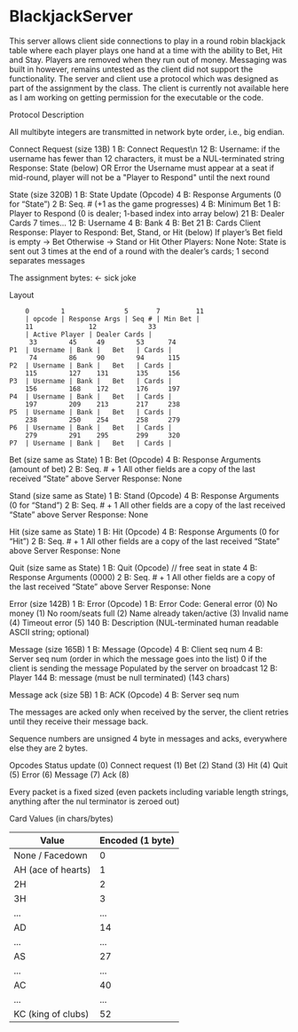 # BlackjackServer

This server allows client side connections to play in a round robin blackjack table where each player plays one hand at a time with the ability to Bet, Hit and Stay. Players are removed when they run out of money. Messaging was built in however, remains untested as the client did not support the functionality. The server and client use a protocol which was designed as part of the assignment by the class. The client is currently not available here as I am working on getting permission for the executable or the code.


Protocol Description

All multibyte integers are transmitted in network byte order, i.e., big endian.

Connect Request (size 13B)
1 B: Connect Request\n
12 B: Username: if the username has fewer than 12 characters, it must be a NUL-terminated string 
Response: State (below) OR Error
the Username must appear at a seat
if mid-round, player will not be a "Player to Respond" until the next round

State (size 320B)
1 B: State Update (Opcode)
4 B: Response Arguments (0 for “State”)
2 B: Seq. # (+1 as the game progresses)
4 B: Minimum Bet
1 B: Player to Respond (0 is dealer; 1-based index into array below)
21 B: Dealer Cards
7 times…
12 B: Username
4 B: Bank
4 B: Bet
21 B: Cards
Client Response:
Player to Respond: Bet, Stand, or Hit (below)
If player’s Bet field is empty → Bet
Otherwise → Stand or Hit
Other Players: None
Note: State is sent out 3 times at the end of a round with the dealer’s cards; 1 second separates messages

The assignment bytes: <- sick joke 

Layout
```
    0        1               5       7         11
    | opcode | Response Args | Seq # | Min Bet |
    11              12             33 
    | Active Player | Dealer Cards |
     33        45     49        53      74
P1  | Username | Bank |   Bet   | Cards |
     74        86     90        94      115
P2  | Username | Bank |   Bet   | Cards |
    115        127    131       135     156
P3  | Username | Bank |   Bet   | Cards |
    156        168    172       176     197
P4  | Username | Bank |   Bet   | Cards |
    197        209    213       217     238
P5  | Username | Bank |   Bet   | Cards |
    238        250    254       258     279
P6  | Username | Bank |   Bet   | Cards |
    279        291    295       299     320
P7  | Username | Bank |   Bet   | Cards |
```


Bet (size same as State)
1 B: Bet (Opcode)
4 B: Response Arguments (amount of bet)
2 B: Seq. # + 1
All other fields are a copy of the last received “State” above
Server Response:
None

Stand (size same as State)
1 B: Stand (Opcode)
4 B: Response Arguments (0 for “Stand”)
2 B: Seq. # + 1
All other fields are a copy of the last received “State” above
Server Response:
None

Hit (size same as State)
1 B: Hit (Opcode)
4 B: Response Arguments (0 for “Hit”)
2 B: Seq. # + 1
All other fields are a copy of the last received “State” above
Server Response:
None

Quit (size same as State)
1 B: Quit (Opcode) // free seat in state
4 B: Response Arguments (0000)
2 B: Seq. # + 1
All other fields are a copy of the last received “State” above
Server Response:
None 

Error (size 142B)
1 B: Error (Opcode)
1 B: Error Code:
General error (0)
No money (1)
No room/seats full (2)
Name already taken/active (3)
Invalid name (4)
Timeout error (5)
140 B: Description (NUL-terminated human readable ASCII string; optional)

Message (size 165B)
1 B: Message (Opcode)
4 B: Client seq num
4 B: Server seq num (order in which the message goes into the list)
0 if the client is sending the message
Populated by the server on broadcast
12 B: Player
144 B: message (must be null terminated) (143 chars)

Message ack (size 5B)
1 B: ACK (Opcode) 
4 B: Server seq num
    
The messages are acked only when received by the server, the client retries until they receive their message back.

Sequence numbers are unsigned 4 byte in messages and acks, everywhere else they are 2 bytes.

Opcodes
Status update (0)
Connect request (1)
Bet (2)
Stand (3)
Hit (4)
Quit (5)
Error (6)
Message (7)
Ack (8)

Every packet is a fixed sized (even packets including variable length strings, anything after the nul terminator is zeroed out)

Card Values (in chars/bytes)

| Value | Encoded (1 byte) |
| ------| -----------------|
| None / Facedown | 0 |
| AH (ace of hearts) | 1 |
| 2H | 2 |
| 3H | 3 |
| ... | ... |
| AD | 14 |
| ... | ... |
| AS | 27 |
| ... | ... |
| AC | 40 |
| ... | ... |
| KC (king of clubs) | 52 |
